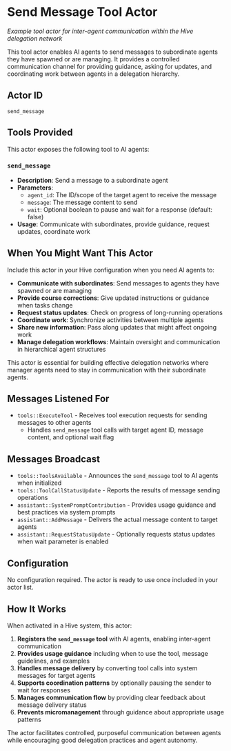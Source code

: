 # Send Message Tool Actor

*Example tool actor for inter-agent communication within the Hive delegation network*

This tool actor enables AI agents to send messages to subordinate agents they have spawned or are managing. It provides a controlled communication channel for providing guidance, asking for updates, and coordinating work between agents in a delegation hierarchy.

## Actor ID
`send_message`

## Tools Provided

This actor exposes the following tool to AI agents:

### `send_message`
- **Description**: Send a message to a subordinate agent
- **Parameters**:
  - `agent_id`: The ID/scope of the target agent to receive the message
  - `message`: The message content to send
  - `wait`: Optional boolean to pause and wait for a response (default: false)
- **Usage**: Communicate with subordinates, provide guidance, request updates, coordinate work

## When You Might Want This Actor

Include this actor in your Hive configuration when you need AI agents to:

- **Communicate with subordinates**: Send messages to agents they have spawned or are managing
- **Provide course corrections**: Give updated instructions or guidance when tasks change
- **Request status updates**: Check on progress of long-running operations
- **Coordinate work**: Synchronize activities between multiple agents
- **Share new information**: Pass along updates that might affect ongoing work
- **Manage delegation workflows**: Maintain oversight and communication in hierarchical agent structures

This actor is essential for building effective delegation networks where manager agents need to stay in communication with their subordinate agents.

## Messages Listened For

- `tools::ExecuteTool` - Receives tool execution requests for sending messages to other agents
  - Handles `send_message` tool calls with target agent ID, message content, and optional wait flag

## Messages Broadcast

- `tools::ToolsAvailable` - Announces the `send_message` tool to AI agents when initialized
- `tools::ToolCallStatusUpdate` - Reports the results of message sending operations
- `assistant::SystemPromptContribution` - Provides usage guidance and best practices via system prompts
- `assistant::AddMessage` - Delivers the actual message content to target agents
- `assistant::RequestStatusUpdate` - Optionally requests status updates when wait parameter is enabled

## Configuration

No configuration required. The actor is ready to use once included in your actor list.

## How It Works

When activated in a Hive system, this actor:

1. **Registers the `send_message` tool** with AI agents, enabling inter-agent communication
2. **Provides usage guidance** including when to use the tool, message guidelines, and examples
3. **Handles message delivery** by converting tool calls into system messages for target agents
4. **Supports coordination patterns** by optionally pausing the sender to wait for responses
5. **Manages communication flow** by providing clear feedback about message delivery status
6. **Prevents micromanagement** through guidance about appropriate usage patterns

The actor facilitates controlled, purposeful communication between agents while encouraging good delegation practices and agent autonomy.